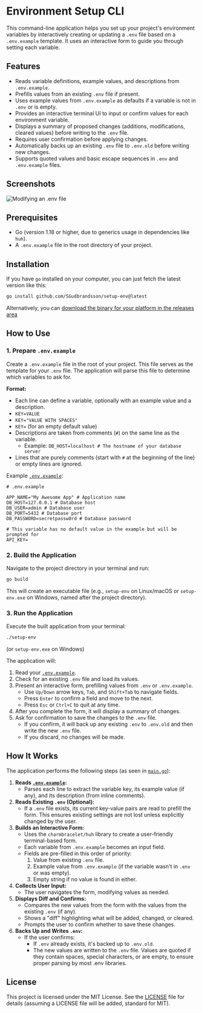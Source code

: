 # Environment Setup CLI

This command-line application helps you set up your project's environment variables by interactively creating or updating a `.env` file based on a `.env.example` template. It uses an interactive form to guide you through setting each variable.

## Features

*   Reads variable definitions, example values, and descriptions from `.env.example`.
*   Prefills values from an existing `.env` file if present.
*   Uses example values from `.env.example` as defaults if a variable is not in `.env` or is empty.
*   Provides an interactive terminal UI to input or confirm values for each environment variable.
*   Displays a summary of proposed changes (additions, modifications, cleared values) before writing to the `.env` file.
*   Requires user confirmation before applying changes.
*   Automatically backs up an existing `.env` file to `.env.old` before writing new changes.
*   Supports quoted values and basic escape sequences in `.env` and `.env.example` files.

## Screenshots

![Modifying an .env file](https://github.com/user-attachments/assets/acadd9cb-e446-4525-a600-0c7ce89062b3)

## Prerequisites

*   Go (version 1.18 or higher, due to generics usage in dependencies like `huh`).
*   A `.env.example` file in the root directory of your project.

## Installation

If you have `go` installed on your computer, you can just fetch the latest version like this:
```bash
go install github.com/SGudbrandsson/setup-env@latest
```

Alternatively, you can [download the binary for your platform in the releases area](https://github.com/SGudbrandsson/setup-env/releases)

## How to Use

### 1. Prepare `.env.example`

Create a `.env.example` file in the root of your project. This file serves as the template for your `.env` file. The application will parse this file to determine which variables to ask for.

**Format:**

*   Each line can define a variable, optionally with an example value and a description.
*   `KEY=VALUE`
*   `KEY="VALUE WITH SPACES"`
*   `KEY=` (for an empty default value)
*   Descriptions are taken from comments (`#`) on the same line as the variable.
    *   Example: `DB_HOST=localhost # The hostname of your database server`
*   Lines that are purely comments (start with `#` at the beginning of the line) or empty lines are ignored.

Example [` .env.example `](.env.example:1):
```env
# .env.example

APP_NAME="My Awesome App" # Application name
DB_HOST=127.0.0.1 # Database host
DB_USER=admin # Database user
DB_PORT=5432 # Database port
DB_PASSWORD=secretpassw0rd # Database password

# This variable has no default value in the example but will be prompted for
API_KEY=
```

### 2. Build the Application

Navigate to the project directory in your terminal and run:
```bash
go build
```
This will create an executable file (e.g., `setup-env` on Linux/macOS or `setup-env.exe` on Windows, named after the project directory).

### 3. Run the Application

Execute the built application from your terminal:
```bash
./setup-env
```
(or `setup-env.exe` on Windows)

The application will:
1.  Read your [` .env.example `](.env.example:1).
2.  Check for an existing `.env` file and load its values.
3.  Present an interactive form, prefilling values from `.env` or `.env.example`.
    *   Use `Up/Down` arrow keys, `Tab`, and `Shift+Tab` to navigate fields.
    *   Press `Enter` to confirm a field and move to the next.
    *   Press `Esc` or `Ctrl+C` to quit at any time.
4.  After you complete the form, it will display a summary of changes.
5.  Ask for confirmation to save the changes to the `.env` file.
    *   If you confirm, it will back up any existing `.env` to `.env.old` and then write the new `.env` file.
    *   If you discard, no changes will be made.

## How It Works

The application performs the following steps (as seen in [` main.go `](main.go:1)):

1.  **Reads [` .env.example `](.env.example:1):**
    *   Parses each line to extract the variable key, its example value (if any), and its description (from inline comments).
2.  **Reads Existing `.env` (Optional):**
    *   If a `.env` file exists, its current key-value pairs are read to prefill the form. This ensures existing settings are not lost unless explicitly changed by the user.
3.  **Builds an Interactive Form:**
    *   Uses the `charmbracelet/huh` library to create a user-friendly terminal-based form.
    *   Each variable from `.env.example` becomes an input field.
    *   Fields are pre-filled in this order of priority:
        1.  Value from existing `.env` file.
        2.  Example value from `.env.example` (if the variable wasn't in `.env` or was empty).
        3.  Empty string if no value is found in either.
4.  **Collects User Input:**
    *   The user navigates the form, modifying values as needed.
5.  **Displays Diff and Confirms:**
    *   Compares the new values from the form with the values from the existing `.env` (if any).
    *   Shows a "diff" highlighting what will be added, changed, or cleared.
    *   Prompts the user to confirm whether to save these changes.
6.  **Backs Up and Writes `.env`:**
    *   If the user confirms:
        *   If `.env` already exists, it's backed up to `.env.old`.
        *   The new values are written to the `.env` file. Values are quoted if they contain spaces, special characters, or are empty, to ensure proper parsing by most .env libraries.

## License

This project is licensed under the MIT License. See the [LICENSE](LICENSE) file for details (assuming a LICENSE file will be added, standard for MIT).
